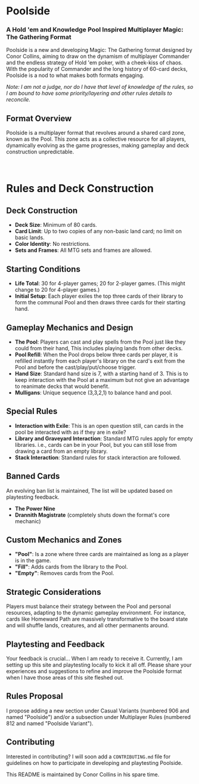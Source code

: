 # Poolside
### A Hold 'em and Knowledge Pool Inspired Multiplayer Magic: The Gathering Format

Poolside is a new and developing Magic: The Gathering format designed by Conor Collins, aiming to draw on the dynamism of multiplayer Commander and the endless strategy of Hold 'em poker, with a cheek-kiss of chaos. With the popularity of Commander and the long history of 60-card decks, Poolside is a nod to what makes both formats engaging.

*Note: I am not a judge, nor do I have that level of knowledge of the rules, so I am bound to have some priority/layering and other rules details to reconcile.*

## Format Overview
Poolside is a multiplayer format that revolves around a shared card zone, known as the Pool. This zone acts as a collective resource for all players, dynamically evolving as the game progresses, making gameplay and deck construction unpredictable.</br></br></br>

# Rules and Deck Construction


## Deck Construction
- **Deck Size**: Minimum of 80 cards.
- **Card Limit**: Up to two copies of any non-basic land card; no limit on basic lands.
- **Color Identity**: No restrictions.
- **Sets and Frames**: All MTG sets and frames are allowed.

## Starting Conditions
- **Life Total**: 30 for 4-player games; 20 for 2-player games. (This might change to 20 for 4-player games.)
- **Initial Setup**: Each player exiles the top three cards of their library to form the communal Pool and then draws three cards for their starting hand.

## Gameplay Mechanics and Design
- **The Pool**: Players can cast and play spells from the Pool just like they could from their hand, This includes playing lands from other decks.
- **Pool Refill**: When the Pool drops below three cards per player, it is refilled instantly from each player's library on the card's exit from the Pool and before the cast/play/put/choose trigger.
- **Hand Size**: Standard hand size is 7, with a starting hand of 3. This is to keep interaction with the Pool at a maximum but not give an advantage to reanimate decks that would benefit.
- **Mulligans**: Unique sequence (3,3,2,1) to balance hand and pool.

## Special Rules
- **Interaction with Exile**: This is an open question still, can cards in the pool be interacted with as if they are in exile?
- **Library and Graveyard Interaction**: Standard MTG rules apply for empty libraries. i.e., cards can be in your Pool, but you can still lose from drawing a card from an empty library.
- **Stack Interaction**: Standard rules for stack interaction are followed.

## Banned Cards
An evolving ban list is maintained, The list will be updated based on playtesting feedback.
 - **The Power Nine**
 - **Drannith Magistrate** (completely shuts down the format's core mechanic)

## Custom Mechanics and Zones
- **"Pool"**: Is a zone where three cards are maintained as long as a player is in the game.
- **"Fill"**: Adds cards from the library to the Pool.
- **"Empty"**: Removes cards from the Pool.

## Strategic Considerations
Players must balance their strategy between the Pool and personal resources, adapting to the dynamic gameplay environment. For instance, cards like Homeward Path are massively transformative to the board state and will shuffle lands, creatures, and all other permanents around.

## Playtesting and Feedback
Your feedback is crucial... When I am ready to receive it. Currently, I am setting up this site and playtesting locally to kick it all off. Please share your experiences and suggestions to refine and improve the Poolside format when I have those areas of this site fleshed out.

## Rules Proposal
I propose adding a new section under Casual Variants (numbered 906 and named "Poolside") and/or a subsection under Multiplayer Rules (numbered 812 and named "Poolside Variant").

## Contributing
Interested in contributing? I will soon add a `CONTRIBUTING.md` file for guidelines on how to participate in developing and playtesting Poolside.

This README is maintained by Conor Collins in his spare time.
